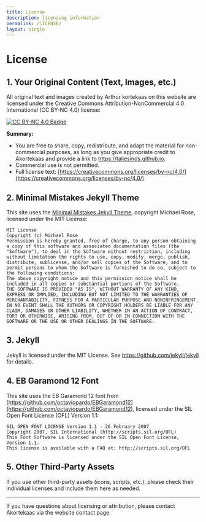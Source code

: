 ```yaml
---
title: License
description: licensing information
permalink: /LICENSE/
layout: single
---
```


<style>
.page__content li {
  line-height: normal !important;
}
/* Hide heading permalinks on this page only */
.page__content .header-link {
  display: none !important;
}
</style>

# License


## 1. Your Original Content (Text, Images, etc.)
All original text and images created by Arthur kortekaas on this website are licensed under the Creative Commons Attribution-NonCommercial 4.0 International (CC BY-NC 4.0) license:

[![CC BY-NC 4.0 Badge](https://licensebuttons.net/l/by-nc/4.0/88x31.png)](https://creativecommons.org/licenses/by-nc/4.0/)

**Summary:**
- You are free to share, copy, redistribute, and adapt the material for non-commercial purposes, as long as you give appropriate credit to Akortekaas and provide a link to https://taliesinds.github.io.
- Commercial use is not permitted.
- Full license text: [https://creativecommons.org/licenses/by-nc/4.0/](https://creativecommons.org/licenses/by-nc/4.0/)

## 2. Minimal Mistakes Jekyll Theme
This site uses the [Minimal Mistakes Jekyll Theme](https://github.com/mmistakes/minimal-mistakes), copyright Michael Rose, licensed under the MIT License:

```
MIT License
Copyright (c) Michael Rose
Permission is hereby granted, free of charge, to any person obtaining a copy of this software and associated documentation files (the "Software"), to deal in the Software without restriction, including without limitation the rights to use, copy, modify, merge, publish, distribute, sublicense, and/or sell copies of the Software, and to permit persons to whom the Software is furnished to do so, subject to the following conditions:
The above copyright notice and this permission notice shall be included in all copies or substantial portions of the Software.
THE SOFTWARE IS PROVIDED "AS IS", WITHOUT WARRANTY OF ANY KIND, EXPRESS OR IMPLIED, INCLUDING BUT NOT LIMITED TO THE WARRANTIES OF MERCHANTABILITY, FITNESS FOR A PARTICULAR PURPOSE AND NONINFRINGEMENT. IN NO EVENT SHALL THE AUTHORS OR COPYRIGHT HOLDERS BE LIABLE FOR ANY CLAIM, DAMAGES OR OTHER LIABILITY, WHETHER IN AN ACTION OF CONTRACT, TORT OR OTHERWISE, ARISING FROM, OUT OF OR IN CONNECTION WITH THE SOFTWARE OR THE USE OR OTHER DEALINGS IN THE SOFTWARE.
```

## 3. Jekyll
Jekyll is licensed under the MIT License. See https://github.com/jekyll/jekyll for details.

## 4. EB Garamond 12 Font
This site uses the EB Garamond 12 font from [https://github.com/octaviopardo/EBGaramond12](https://github.com/octaviopardo/EBGaramond12), licensed under the SIL Open Font License (OFL) Version 1.1:

```
SIL OPEN FONT LICENSE Version 1.1 - 26 February 2007
Copyright 2007, SIL International (http://scripts.sil.org/OFL)
This Font Software is licensed under the SIL Open Font License, Version 1.1.
This license is available with a FAQ at: http://scripts.sil.org/OFL
```

## 5. Other Third-Party Assets
If you use other third-party assets (icons, scripts, etc.), please check their individual licenses and include them here as needed.

---

If you have questions about licensing or attribution, please contact Akortekaas via the website contact page.
